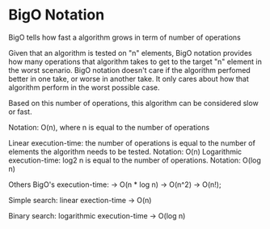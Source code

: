 # BigO Notation 

BigO tells how fast a algorithm grows in term of number of operations

Given that an algorithm is tested on "n" elements, BigO notation provides how many operations that algorithm takes to get to the target "n" element in the worst scenario.
BigO notation doesn't care if the algorithm perfomed better in one take, or worse in another take.
It only cares about how that algorithm perform in the worst possible case.

Based on this number of operations, this algorithm can be considered slow or fast.

Notation: O(n), where n is equal to the number of operations

Linear execution-time: the number of operations is equal to the number of elements the algorithm needs to be tested. Notation: O(n)
Logarithmic execution-time: log2 n is equal to the number of operations. Notation: O(log n)

Others BigO's execution-time:
-> O(n * log n)
-> O(n^2)
-> O(n!);

Simple search: linear exection-time -> O(n)


Binary search: logarithmic execution-time -> O(log n)


